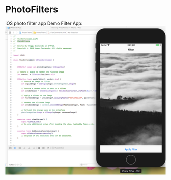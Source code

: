 # PhotoFilters
iOS photo filter app
Demo Filter App: 
![Demo Filter App](Asset/FilterApp.png "Filter App Screenshot")
